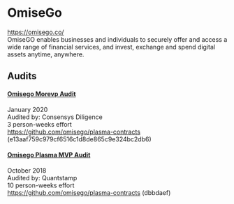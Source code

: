 # OmiseGo
https://omisego.co/  
OmiseGO enables businesses and individuals to securely offer and access a wide range of financial services, and invest, exchange and spend digital assets anytime, anywhere.

## Audits
#### [Omisego Morevp Audit](https://diligence.consensys.net/audits/2020/01/omisego-morevp/)
January 2020  
Audited by: Consensys Diligence  
3 person-weeks effort  
https://github.com/omisego/plasma-contracts (e13aaf759c979cf6516c1d8de865c9e324bc2db6)

#### [Omisego Plasma MVP Audit](https://certificate.quantstamp.com/full/omisego-plasma-mvp)
October 2018  
Audited by: Quantstamp  
10 person-weeks effort  
https://github.com/omisego/plasma-contracts (dbbdaef)
